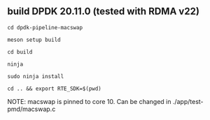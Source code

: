 ## build DPDK 20.11.0 (tested with RDMA v22)
```
cd dpdk-pipeline-macswap

meson setup build

cd build

ninja

sudo ninja install

cd .. && export RTE_SDK=$(pwd)
```
NOTE: macswap is pinned to core 10. Can be changed in ./app/test-pmd/macswap.c
